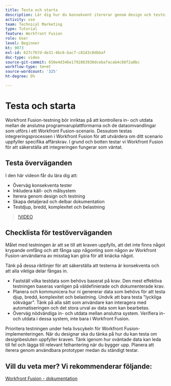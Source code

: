 ```yaml
---
title: Testa och starta
description: Lär dig hur du konsekvent itererar genom design och testning och hur du skapar detaljerad och delbar dokumentation när du använder [!DNL Adobe Workfront Fusion].
activity: use
team: Technical Marketing
type: Tutorial
feature: Workfront Fusion
role: User
level: Beginner
kt: 9073
exl-id: 627c767d-de31-4bc6-bac7-c8143c0dbbaf
doc-type: video
source-git-commit: 650e4d346e1792863930dcebafacab4c88f2a8bc
workflow-type: tm+mt
source-wordcount: '325'
ht-degree: 0%

---
```


# Testa och starta

Workfront Fusion-testning bör inriktas på att kontrollera in- och utdata mellan de anslutna programvaruplattformarna och de dataomvandlingar som utförs i ett Workfront Fusion-scenario. Dessutom testas integreringsprocessen i Workfront Fusion för att utvärdera om ditt scenario uppfyller specifika affärskrav. I grund och botten testar vi Workfront Fusion för att säkerställa att integreringen fungerar som väntat.

## Testa överväganden

I den här videon får du lära dig att:

* Överväg konsekventa tester
* Inkludera käll- och målsystem
* Iterera genom design och testning
* Skapa detaljerad och delbar dokumentation
* Testdjup, bredd, komplexitet och belastning

>[!VIDEO](https://video.tv.adobe.com/v/335315/?quality=12&learn=on)

## Checklista för testöverväganden

Målet med testningen är att se till att kraven uppfylls, att det inte finns något krypande omfång och att fånga upp någonting som någon av Workfront Fusion-användarna av misstag kan göra för att knäcka något.

Tänk på dessa riktlinjer för att säkerställa att testerna är konsekventa och att alla viktiga delar fångas in.

* Fastställ vilka testdata som behövs baserat på krav. Den mest effektiva testningen baseras vanligen på väldefinierade och dokumenterade krav.
* Planera och kommunicera hur ni genererar data som behövs för att testa djup, bredd, komplexitet och belastning. Undvik att bara testa &quot;lyckliga sökvägar&quot;. Tänk på alla sätt som användare kan interagera med automatiseringen och det stora urval av data som kan bearbetas.
* Överväg nödvändiga in- och utdata mellan anslutna system. Verifiera in- och utdata i dessa system, inte bara i Workfront Fusion.

Prioritera testningen under hela livscykeln för Workfront Fusion-implementeringen. När du designar ska du tänka på hur du kan testa om designbesluten uppfyller kraven. Tänk igenom hur oväntade data kan leda till fel och lägga till relevant felhantering när du bygger upp. Planera att iterera genom användbara prototyper medan du ständigt testar.

## Vill du veta mer? Vi rekommenderar följande:

[Workfront Fusion - dokumentation](https://experienceleague.adobe.com/docs/workfront/using/adobe-workfront-fusion/workfront-fusion-2.html?lang=en)
